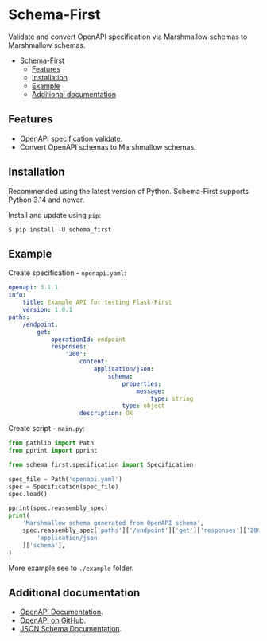 # Schema-First

Validate and convert OpenAPI specification via Marshmallow schemas to Marshmallow schemas.

<!--TOC-->

- [Schema-First](#schema-first)
  - [Features](#features)
  - [Installation](#installation)
  - [Example](#example)
  - [Additional documentation](#additional-documentation)

<!--TOC-->

## Features

* OpenAPI specification validate.
* Convert OpenAPI schemas to Marshmallow schemas.

## Installation

Recommended using the latest version of Python. Schema-First supports Python 3.14 and newer.

Install and update using `pip`:

```shell
$ pip install -U schema_first
```

## Example

Create specification - `openapi.yaml`:
```yaml
openapi: 3.1.1
info:
    title: Example API for testing Flask-First
    version: 1.0.1
paths:
    /endpoint:
        get:
            operationId: endpoint
            responses:
                '200':
                    content:
                        application/json:
                            schema:
                                properties:
                                    message:
                                        type: string
                                type: object
                    description: OK


```
Create script - `main.py`:
```python
from pathlib import Path
from pprint import pprint

from schema_first.specification import Specification

spec_file = Path('openapi.yaml')
spec = Specification(spec_file)
spec.load()

pprint(spec.reassembly_spec)
print(
    'Marshmallow schema generated from OpenAPI schema',
    spec.reassembly_spec['paths']['/endpoint']['get']['responses']['200']['content'][
        'application/json'
    ]['schema'],
)

```

More example see to `./example` folder.

## Additional documentation

* [OpenAPI Documentation](https://swagger.io/specification/).
* [OpenAPI on GitHub](https://github.com/OAI/OpenAPI-Specification).
* [JSON Schema Documentation](https://json-schema.org/specification.html).
